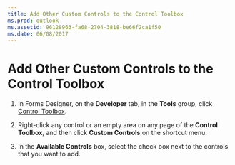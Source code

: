 ```yaml
---
title: Add Other Custom Controls to the Control Toolbox
ms.prod: outlook
ms.assetid: 96128963-fa68-2704-3818-be66f2ca1f50
ms.date: 06/08/2017
---
```



# Add Other Custom Controls to the Control Toolbox




1. In Forms Designer, on the  **Developer** tab, in the **Tools** group, click [Control Toolbox](control-toolbox-overview.md).
    
2. Right-click any control or an empty area on any page of the  **Control Toolbox**, and then click  **Custom Controls** on the shortcut menu.
    
3. In the  **Available Controls** box, select the check box next to the controls that you want to add.
    





